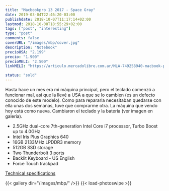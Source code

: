 ```yaml
---
title: "Macbookpro 13 2017 - Space Gray"
date: 2019-03-04T22:46:20-03:00
publishdate: 2018-10-07T11:17:14+02:00
lastmod: 2018-10-08T18:55:29+02:00
tags: ["post", "interesting"]
type: "post"
comments: false
coverURL: "/images/mbp/cover.jpg"
description: "Notebook"
precioUSA: "2.199"
precio: "1.900"
precioMELI: "2.500"
linkMELI: "https://articulo.mercadolibre.com.ar/MLA-749258940-macbook-pro-13-512-ssd-16-gb-touch-bar-2017-_JM"

status: "sold"
---
```


Hasta hace un mes era mi máquina principal, pero el teclado comenzó a funcionar mal, así que la llevé a USA a que se lo cambien (es un defecto conocido de este modelo). Como para repararla necesitaban quedarse con ella unas dos semanas, tuve que comprarme otra. La máquina que vendo hoy está como nueva. Cambiaron el teclado y la batería (ver imagen en galería).


* 2.5GHz dual-core 7th-generation Intel Core i7 processor, Turbo Boost up to 4.0GHz
* Intel Iris Plus Graphics 640
* 16GB 2133MHz LPDDR3 memory
* 512GB SSD storage
* Two Thunderbolt 3 ports
* Backlit Keyboard - US English
* Force Touch trackpad


[Technical specifications](https://support.apple.com/kb/SP754?locale=en_US)

{{< gallery dir="/images/mbp/" />}} {{< load-photoswipe >}}
